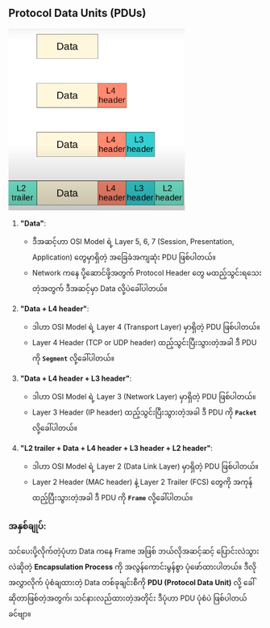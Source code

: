 ## Protocol Data Units (PDUs)

<img src="data_packet.png" width="350">

1.  **"Data"**:

    - ဒီအဆင့်ဟာ OSI Model ရဲ့ Layer 5, 6, 7 (Session, Presentation, Application) တွေမှာရှိတဲ့ အခြေခံအကျဆုံး PDU ဖြစ်ပါတယ်။
    - Network ကနေ ပို့ဆောင်ဖို့အတွက် Protocol Header တွေ မထည့်သွင်းရသေးတဲ့အတွက် ဒီအဆင့်မှာ Data လို့ပဲခေါ်ပါတယ်။

2.  **"Data + L4 header"**:

    - ဒါဟာ OSI Model ရဲ့ Layer 4 (Transport Layer) မှာရှိတဲ့ PDU ဖြစ်ပါတယ်။
    - Layer 4 Header (TCP or UDP header) ထည့်သွင်းပြီးသွားတဲ့အခါ ဒီ PDU ကို **`Segment`** လို့ခေါ်ပါတယ်။

3.  **"Data + L4 header + L3 header"**:

    - ဒါဟာ OSI Model ရဲ့ Layer 3 (Network Layer) မှာရှိတဲ့ PDU ဖြစ်ပါတယ်။
    - Layer 3 Header (IP header) ထည့်သွင်းပြီးသွားတဲ့အခါ ဒီ PDU ကို **`Packet`** လို့ခေါ်ပါတယ်။

4.  **"L2 trailer + Data + L4 header + L3 header + L2 header"**:
    - ဒါဟာ OSI Model ရဲ့ Layer 2 (Data Link Layer) မှာရှိတဲ့ PDU ဖြစ်ပါတယ်။
    - Layer 2 Header (MAC header) နဲ့ Layer 2 Trailer (FCS) တွေကို အကုန်ထည့်ပြီးသွားတဲ့အခါ ဒီ PDU ကို **`Frame`** လို့ခေါ်ပါတယ်။

### **အနှစ်ချုပ်:**

သင်ပေးပို့လိုက်တဲ့ပုံဟာ Data ကနေ Frame အဖြစ် ဘယ်လိုအဆင့်ဆင့် ပြောင်းလဲသွားလဲဆိုတဲ့ **Encapsulation Process** ကို အလွန်ကောင်းမွန်စွာ ပုံဖော်ထားပါတယ်။ ဒီလို အလွှာလိုက် ပုံစံချထားတဲ့ Data တစ်ခုချင်းစီကို **PDU (Protocol Data Unit)** လို့ ခေါ်ဆိုတာဖြစ်တဲ့အတွက်၊ သင်နားလည်ထားတဲ့အတိုင်း ဒီပုံဟာ PDU ပုံစံပဲ ဖြစ်ပါတယ်ခင်ဗျာ။
